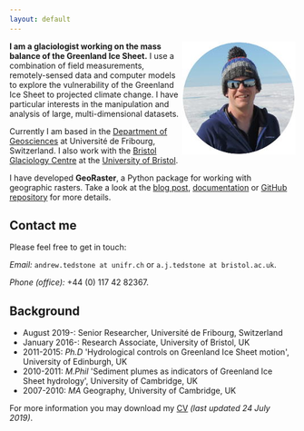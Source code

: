 ```yaml
---
layout: default
---
```


<img style="float: right;" src="images/profile_tedstone.jpg" alt="Andrew Tedstone profile pic" />

**I am a glaciologist working on the mass balance of the Greenland Ice Sheet.** I use a combination of field measurements, remotely-sensed data and computer models to explore the vulnerability of the Greenland Ice Sheet to projected climate change. I have particular interests in the manipulation and analysis of large, multi-dimensional datasets.

Currently I am based in the [Department of Geosciences](https://www3.unifr.ch/geo/en/) at Université de Fribourg, Switzerland. I also work with the [Bristol Glaciology Centre](http://www.bris.ac.uk/geography/research/bgc/) at the [University of Bristol](http://www.bris.ac.uk/).

I have developed **GeoRaster**, a Python package for working with geographic rasters. Take a look at the [blog post](blog/georaster-released), [documentation](http://georaster.readthedocs.io/en/latest/) or [GitHub repository](https://github.com/atedstone/georaster) for more details.

## Contact me
Please feel free to get in touch: 

*Email:* `andrew.tedstone at unifr.ch` or `a.j.tedstone at bristol.ac.uk`.

*Phone (office):* +44 (0) 117 42 82367.

## Background

* August 2019-: Senior Researcher, Université de Fribourg, Switzerland
* January 2016-: Research Associate, University of Bristol, UK
* 2011-2015: *Ph.D* 'Hydrological controls on Greenland Ice Sheet motion', University of Edinburgh, UK
* 2010-2011: *M.Phil* 'Sediment plumes as indicators of Greenland Ice Sheet hydrology', University of Cambridge, UK
* 2007-2010: *MA* Geography, University of Cambridge, UK

For more information you may download my [CV](images/cv-2019-07-24-tedstone.pdf) *(last updated 24 July 2019)*.
